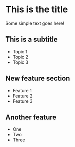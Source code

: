 # This is the title

Some simple text goes here!

## This is a subtitle
- Topic 1
- Topic 2
- Topic 3

## New feature section
- Feature 1
- Feature 2
- Feature 3

## Another feature
- One
- Two
- Three
